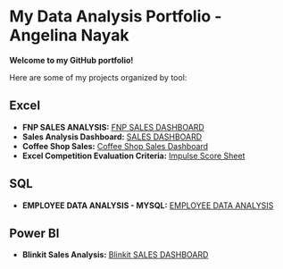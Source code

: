 # My Data Analysis Portfolio - Angelina Nayak

**Welcome to my GitHub portfolio!**

Here are some of my projects organized by tool:

## Excel

* **FNP SALES ANALYSIS:** <a href="https://github.com/angelinanayak000/FNP-Sales-Analysis-Excel-Dashboard">FNP SALES DASHBOARD</a>
* **Sales Analysis Dashboard:** <a href="https://github.com/angelinanayak000/Excel---Sales-Dashboard-Data-Analysis">SALES DASHBOARD</a>
* **Coffee Shop Sales:** <a href="https://github.com/angelinanayak000/Coffee-Shop-Sales_Analysis">Coffee Shop Sales Dashboard</a>
* **Excel Competition Evaluation Criteria:** <a href="https://github.com/angelinanayak000/excel-competition-ranking-system">Impulse Score Sheet<a/>

## SQL

* **EMPLOYEE DATA ANALYSIS - MYSQL:** <a href="https://github.com/angelinanayak000/mysql-employee-data-analysis-project1">EMPLOYEE DATA ANALYSIS</a>

## Power BI
* **Blinkit Sales Analysis:** <a href="https://github.com/angelinanayak000/Blinkit-PowerBI-Dashboard/tree/main">Blinkit SALES DASHBOARD</a>


